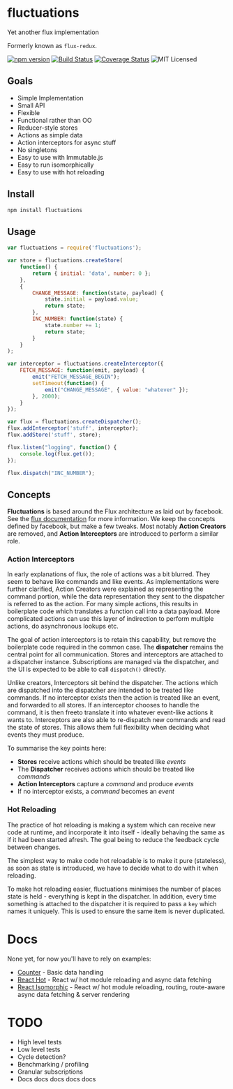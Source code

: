 # fluctuations

Yet another flux implementation

Formerly known as `flux-redux`.

[![npm version](https://img.shields.io/npm/v/fluctuations.svg)](https://www.npmjs.com/package/fluctuations) [![Build Status](https://img.shields.io/travis/glenjamin/fluctuations/master.svg)](https://travis-ci.org/glenjamin/fluctuations) [![Coverage Status](https://coveralls.io/repos/glenjamin/fluctuations/badge.svg?branch=master)](https://coveralls.io/r/glenjamin/fluctuations?branch=master) ![MIT Licensed](https://img.shields.io/npm/l/fluctuations.svg)

## Goals

 * Simple Implementation
 * Small API
 * Flexible
 * Functional rather than OO
 * Reducer-style stores
 * Actions as simple data
 * Action interceptors for async stuff
 * No singletons
 * Easy to use with Immutable.js
 * Easy to run isomorphically
 * Easy to use with hot reloading

## Install

```sh
npm install fluctuations
```

## Usage

```js
var fluctuations = require('fluctuations');

var store = fluctuations.createStore(
    function() {
        return { initial: 'data', number: 0 };
    },
    {
        CHANGE_MESSAGE: function(state, payload) {
            state.initial = payload.value;
            return state;
        },
        INC_NUMBER: function(state) {
            state.number += 1;
            return state;
        }
    }
);

var interceptor = fluctuations.createInterceptor({
    FETCH_MESSAGE: function(emit, payload) {
        emit("FETCH_MESSAGE_BEGIN");
        setTimeout(function() {
            emit("CHANGE_MESSAGE", { value: "whatever" });
        }, 2000);
    }
});

var flux = fluctuations.createDispatcher();
flux.addInterceptor('stuff', interceptor);
flux.addStore('stuff', store);

flux.listen("logging", function() {
    console.log(flux.get());
});

flux.dispatch("INC_NUMBER");
```

## Concepts

**Fluctuations** is based around the Flux architecture as laid out by facebook. See the [flux documentation](https://facebook.github.io/flux/docs/overview.html#structure-and-data-flow) for more information. We keep the concepts defined by facebook, but make a few tweaks. Most notably **Action Creators** are removed, and **Action Interceptors** are introduced to perform a similar role.

### Action Interceptors

In early explanations of flux, the role of actions was a bit blurred. They seem to behave like commands and like events. As implementations were further clarified, Action Creators were explained as representing the command portion, while the data representation they sent to the dispatcher is referred to as the action. For many simple actions, this results in boilerplate code which translates a function call into a data payload. More complicated actions can use this layer of indirection to perform multiple actions, do asynchronous lookups etc.

The goal of action interceptors is to retain this capability, but remove the boilerplate code required in the common case. The **dispatcher** remains the central point for all communication. Stores and interceptors are attached to a dispatcher instance. Subscriptions are managed via the dispatcher, and the UI is expected to be able to call `dispatch()` directly.

Unlike creators, Interceptors sit behind the dispatcher. The actions which are dispatched into the dispatcher are intended to be treated like commands. If no interceptor exists then the action is treated like an event, and forwarded to all stores. If an interceptor chooses to handle the command, it is then freeto translate it into whatever event-like actions it wants to. Interceptors are also able to re-dispatch new commands and read the state of stores. This allows them full flexibility when deciding what events they must produce.

To summarise the key points here:

* **Stores** receive actions which should be treated like *events*
* The **Dispatcher** receives actions which should be treated like *commands*
* **Action Interceptors** capture a *command* and produce *events*
* If no interceptor exists, a *command* becomes an *event*

### Hot Reloading

The practice of hot reloading is making a system which can receive new code at runtime, and incorporate it into itself - ideally behaving the same as if it had been started afresh. The goal being to reduce the feedback cycle between changes.

The simplest way to make code hot reloadable is to make it pure (stateless), as soon as state is introduced, we have to decide what to do with it when reloading.

To make hot reloading easier, fluctuations minimises the number of places state is held - everything is kept in the dispatcher. In addition, every time something is attached to the dispatcher it is required to pass a `key` which names it uniquely. This is used to ensure the same item is never duplicated.

# Docs

None yet, for now you'll have to rely on examples:

* [Counter](examples/counter/) - Basic data handling
* [React Hot](examples/react-hot/) - React w/ hot module reloading and async data fetching
* [React Isomorphic](examples/react-iso) - React w/ hot module reloading, routing, route-aware async data fetching & server rendering

# TODO

* High level tests
* Low level tests
* Cycle detection?
* Benchmarking / profiling
* Granular subscriptions
* Docs docs docs docs docs
